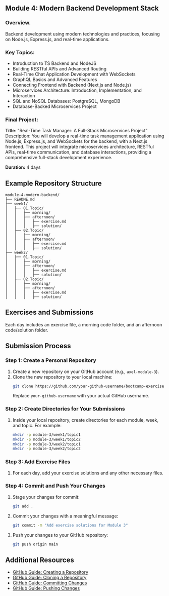 ## Module 4: Modern Backend Development Stack
### Overview.
Backend development using modern technologies and practices, focusing on Node.js, Express.js, and real-time applications.

### Key Topics:
- Introduction to TS Backend and NodeJS
- Building RESTful APIs and Advanced Routing
- Real-Time Chat Application Development with WebSockets
- GraphQL Basics and Advanced Features
- Connecting Frontend with Backend (Next.js and Node.js)
- Microservices Architecture: Introduction, Implementation, and Interaction
- SQL and NoSQL Databases: PostgreSQL, MongoDB
- Database-Backed Microservices Project

### Final Project:
**Title**: "Real-Time Task Manager: A Full-Stack Microservices Project"
Description: You will develop a real-time task management application using
Node.js, Express.js, and WebSockets for the backend, with a Next.js frontend. This
project will integrate microservices architecture, RESTful APIs, real-time
communication, and database interactions, providing a comprehensive full-stack
development experience.

**Duration:** 4 days

## Example Repository Structure
```
module-4-modern-backend/
├── README.md
├── week1/
│   ├── 01.Topic/
│   │   ├── morning/
│   │   ├── afternoon/
│   │   │   ├── exercise.md
│   │   │   ├── solution/
│   ├── 02.Topic/
│   │   ├── morning/
│   │   ├── afternoon/
│   │   │   ├── exercise.md
│   │   │   ├── solution/
├── week2/
│   ├── 01.Topic/
│   │   ├── morning/
│   │   ├── afternoon/
│   │   │   ├── exercise.md
│   │   │   ├── solution/
│   ├── 02.Topic/
│   │   ├── morning/
│   │   ├── afternoon/
│   │   │   ├── exercise.md
│   │   │   ├── solution/
```

## Exercises and Submissions
Each day includes an exercise file, a morning code folder, and an afternoon code/solution folder.

## Submission Process

### Step 1: Create a Personal Repository
1. Create a new repository on your GitHub account (e.g., `axel-module-3`).
2. Clone the new repository to your local machine:
   ```sh
   git clone https://github.com/your-github-username/bootcamp-exercises.git
   ```
   Replace `your-github-username` with your actual GitHub username.

### Step 2: Create Directories for Your Submissions
1. Inside your local repository, create directories for each module, week, and topic. For example:
   ```sh
   mkdir -p module-3/week1/topic1
   mkdir -p module-3/week1/topic2
   mkdir -p module-3/week2/topic1
   mkdir -p module-3/week2/topic2
   ```

### Step 3: Add Exercise Files
1. For each day, add your exercise solutions and any other necessary files.

### Step 4: Commit and Push Your Changes
1. Stage your changes for commit:
   ```sh
   git add .
   ```
2. Commit your changes with a meaningful message:
   ```sh
   git commit -m "Add exercise solutions for Module 3"
   ```
3. Push your changes to your GitHub repository:
   ```sh
   git push origin main
   ```

## Additional Resources
- [GitHub Guide: Creating a Repository](https://docs.github.com/en/github/creating-cloning-and-archiving-repositories/creating-a-new-repository)
- [GitHub Guide: Cloning a Repository](https://docs.github.com/en/github/creating-cloning-and-archiving-repositories/cloning-a-repository)
- [GitHub Guide: Committing Changes](https://docs.github.com/en/github/managing-files-in-a-repository/committing-and-viewing-changes-to-your-project)
- [GitHub Guide: Pushing Changes](https://docs.github.com/en/github/using-git/pushing-commits-to-a-remote-repository)
